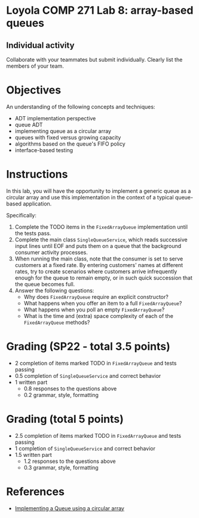 # Loyola COMP 271 Lab 8: array-based queues

## Individual activity

Collaborate with your teammates but submit individually. Clearly list the members of your team.

# Objectives

An understanding of the following concepts and techniques:

- ADT implementation perspective
- queue ADT
- implementing queue as a circular array
- queues with fixed versus growing capacity
- algorithms based on the queue's FIFO policy
- interface-based testing

# Instructions

In this lab, you will have the opportunity to implement a generic queue as a circular array
and use this implementation in the context of a typical queue-based application.

Specifically:

1. Complete the TODO items in the `FixedArrayQueue` implementation until the tests pass.
1. Complete the main class `SingleQueueService`, which reads successive input lines until EOF and
puts them on a queue that the background consumer activity processes.
1. When running the main class, note that the consumer is set to serve customers at a fixed rate.
By entering customers' names at different rates, try to create scenarios where customers arrive infrequently enough for the queue to remain empty, or in such quick succession that the queue becomes full.
1. Answer the following questions:
   - Why does `FixedArrayQueue` require an explicit constructor?
   - What happens when you offer an item to a full `FixedArrayQueue`?
   - What happens when you poll an empty `FixedArrayQueue`?
   - What is the time and (extra) space complexity of each of the `FixedArrayQueue` methods?

# Grading (SP22 - total 3.5 points)

- 2 completion of items marked TODO in `FixedArrayQueue` and tests passing
- 0.5 completion of `SingleQueueService` and correct behavior
- 1 written part
  - 0.8 responses to the questions above
  - 0.2 grammar, style, formatting

# Grading (total 5 points)

- 2.5 completion of items marked TODO in `FixedArrayQueue` and tests passing
- 1 completion of `SingleQueueService` and correct behavior
- 1.5 written part
  - 1.2 responses to the questions above
  - 0.3 grammar, style, formatting

# References

- [Implementing a Queue using a circular array](http://www.mathcs.emory.edu/~cheung/Courses/171/Syllabus/8-List/array-queue2.html)
